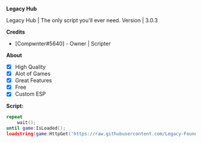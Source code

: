 **__Legacy Hub__**

Legacy Hub | The only script you'll ever need.
Version | 3.0.3

**__Credits__**
* [Compwnter#5640] - Owner | Scripter <br/>

**__About__**
- [x] High Quality
- [x] Alot of Games
- [x] Great Features
- [x] Free 
- [x] Custom ESP

**__Script:__**
```lua
repeat
    wait();
until game:IsLoaded();
loadstring(game:HttpGet('https://raw.githubusercontent.com/Legacy-Foundation/Legacy-Hub/main/.lua'))();
```
